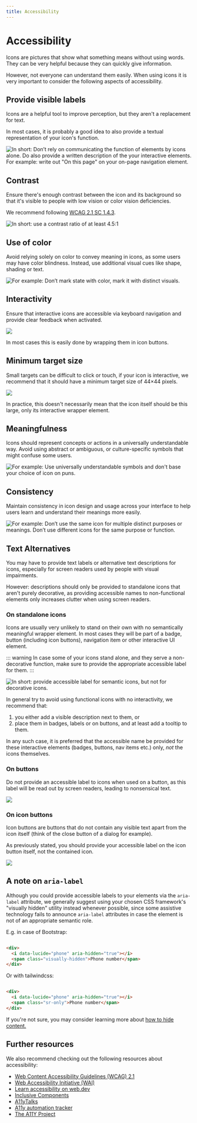 ```yaml
---
title: Accessibility
---
```


# Accessibility

Icons are pictures that show what something means without using words. They can be very helpful
because they can quickly give information.

However, not everyone can understand them easily. When using icons it is very important to consider
the following aspects of accessibility.

## Provide visible labels

Icons are a helpful tool to improve perception, but they aren't a replacement for text.

In most cases, it is probably a good idea to also provide a textual representation of your icon's
function.

![In short: Don’t rely on communicating the function of elements by icons alone. Do also provide a written description of the your interactive elements. For example: write out "On this page" on your on-page navigation element.](../../images/a11y/visible-labels.svg?raw=true)

## Contrast

Ensure there's enough contrast between the icon and its background so that it's visible to people
with low vision or color vision deficiencies.

We recommend
following [WCAG 2.1 SC 1.4.3](https://www.w3.org/WAI/WCAG21/Understanding/contrast-minimum.html).

![In short: use a contrast ratio of at least 4.5:1](../../images/a11y/contrast.svg?raw=true)

## Use of color

Avoid relying solely on color to convey meaning in icons, as some users may have color blindness.
Instead, use additional visual cues like shape, shading or text.

![For example: Don’t mark state with color, mark it with distinct visuals.](../../images/a11y/use-of-color.svg?raw=true)

## Interactivity

Ensure that interactive icons are accessible via keyboard navigation and provide clear feedback when
activated.

![](../../images/a11y/interactivity.svg?raw=true)

In most cases this is easily done by wrapping them in icon buttons.

## Minimum target size

Small targets can be difficult to click or touch, if your icon is interactive, we recommend that it
should have a minimum target size of 44×44 pixels.

![](../../images/a11y/target-size.svg?raw=true)

In practice, this doesn't necessarily mean that the icon itself should be this large, only its
interactive wrapper element.

## Meaningfulness

Icons should represent concepts or actions in a universally understandable way. Avoid using abstract
or ambiguous, or culture-specific symbols that might confuse some users.

![For example: Use universally understandable symbols and don't base your choice of icon on puns.](../../images/a11y/meaningfulness.svg?raw=true)

## Consistency

Maintain consistency in icon design and usage across your interface to help users learn and
understand their meanings more easily.

![For example: Don’t use the same icon for multiple distinct purposes or meanings. Don’t use different icons for the same purpose or function.](../../images/a11y/consistency.svg?raw=true)

## Text Alternatives

You may have to provide text labels or alternative text descriptions for icons, especially for
screen readers used by people with visual impairments.

However: descriptions should only be provided to standalone icons that aren't purely decorative, as
providing accessible names to non-functional elements only increases clutter when using screen
readers.

### On standalone icons

Icons are usually very unlikely to stand on their own with no semantically meaningful wrapper
element. In most cases they will be part of a badge, button (including icon buttons), navigation
item or other interactive UI element.

::: warning
In case some of your icons stand alone, and they serve a non-decorative function, make sure to
provide the appropriate accessible label for them.
:::

![In short: provide accessible label for semantic icons, but not for decorative icons.](../../images/a11y/alttext-standalone.svg?raw=true)

In general try to avoid using functional icons with no interactivity, we recommend that:

1) you either add a visible description next to them, or
2) place them in badges, labels or on buttons, and at least add a tooltip to them.

In any such case, it is preferred that the accessible name be provided for these interactive
elements (badges, buttons, nav items etc.) only, _not_ the icons themselves.

### On buttons

Do not provide an accessible label to icons when used on a button, as this label will be read out by
screen readers, leading to nonsensical text.

![](../../images/a11y/alttext-buttons.svg?raw=true)

### On icon buttons

Icon buttons are buttons that do not contain any visible text apart from the icon itself (think of
the close button of a dialog for example).

As previously stated, you should provide your accessible label on the icon button itself, not the
contained icon.

![](../../images/a11y/alttext-iconbuttons.svg?raw=true)

## A note on `aria-label`

Although you could provide accessible labels to your elements via the `aria-label` attribute, we
generally suggest using your chosen CSS framework's "visually hidden" utility instead whenever
possible, since some assistive technology fails to announce `aria-label` attributes in case the
element is not of an appropriate semantic role.

E.g. in case of Bootstrap:

```html

<div>
  <i data-lucide="phone" aria-hidden="true"></i>
  <span class="visually-hidden">Phone number</span>
</div>
```

Or with tailwindcss:

```html

<div>
  <i data-lucide="phone" aria-hidden="true"></i>
  <span class="sr-only">Phone number</span>
</div>
```

If you're not sure, you may consider learning more
about [how to hide content.](https://www.a11yproject.com/posts/how-to-hide-content/)

## Further resources

We also recommend checking out the following resources about accessibility:

- [Web Content Accessibility Guidelines (WCAG) 2.1](https://www.w3.org/TR/WCAG21/)
- [Web Accessibility Initiative (WAI)](https://www.w3.org/WAI/)
- [Learn accessibility on web.dev](https://web.dev/learn/accessibility)
- [Inclusive Components](https://inclusive-components.design/)
- [A11yTalks](https://www.a11ytalks.com/)
- [A11y automation tracker](https://a11y-automation.dev/)
- [The A11Y Project](https://www.a11yproject.com/)
